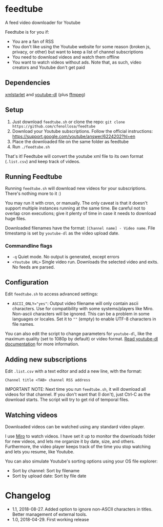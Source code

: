# feedtube
A feed video downloader for Youtube

Feedtube is for you if:

- You are a fan of RSS
- You don't like using the Youtube website for some reason (broken js, privacy, or other) but want to keep a list of channel subscriptions
- You need to download videos and watch them offline
- You want to watch videos without ads. Note that, as such, video creators and Youtube don't get paid


## Dependencies

[xmlstarlet](http://xmlstar.sourceforge.net) and [youtube-dl](https://github.com/rg3/youtube-dl/) (plus [ffmpeg](http://ffmpeg.org))


## Setup

1. Just download `feedtube.sh` or clone the repo: `git clone https://github.com/cfenollosa/feedtube`
2. Download your Youtube subscriptions. Follow the official instructions: https://support.google.com/youtube/answer/6224202?hl=en
3. Place the downloaded file on the same folder as feedtube
4. Run `./feedtube.sh`

That's it! Feedtube will convert the youtube xml file to its own format (`.list.csv`) and keep track of videos.


## Running Feedtube

Running `feedtube.sh` will download new videos for your subscriptions. There's nothing more to it :)

You may run it with cron, or manually. The only caveat is that it doesn't support multiple instances running at the same time. Be careful not to overlap cron executions; give it plenty of time in case it needs to download huge files.

Downloaded filenames have the format: `[Channel name] - Video name`. File timestamp is set by `youtube-dl` as the video upload date.

### Commandline flags

- `-q` Quiet mode. No output is generated, except errors
- `<Youtube URL>` Single video run. Downloads the selected video and exits. No feeds are parsed.

## Configuration

Edit `feedtube.sh` to access advanced settings:

- `ASCII_ONLY="yes"`: Output video filename will only contain ascii characters. Use for compatibility with some systems/players like Miro. Non-ascii characters will be ignored. This can be a problem in some languages or locales. Set it to `""` (empty) to enable UTF-8 characters in file names.

You can also edit the script to change parameters for `youtube-dl`, like the maximum quality (set to 1080p by default) or video format. [Read youtube-dl documentation](https://github.com/rg3/youtube-dl/blob/master/README.md#readme) for more information.


## Adding new subscriptions

Edit `.list.csv` with a text editor and add a new line, with the format:

`Channel title <TAB> channel RSS address`

IMPORTANT NOTE: Next time you run `feedtube.sh`, it will download all videos for that channel. If you don't want that (I don't), just Ctrl-C as the download starts. The script will try to get rid of temporal files.


## Watching videos

Downloaded videos can be watched using any standard video player.

I use [Miro](http://www.getmiro.com) to watch videos. I have set it up to monitor the downloads folder for new videos, and lets me organize it by date, size, and others. Furthermore, the video player keeps track of the time you stop watching and lets you resume, like Youtube.

You can also simulate Youtube's sorting options using your OS file explorer:

- Sort by channel: Sort by filename
- Sort by upload date: Sort by file date


# Changelog

- 1.1, 2018-08-27. Added option to ignore non-ASCII characters in titles. Better management of external tools.
- 1.0, 2018-04-29. First working release
